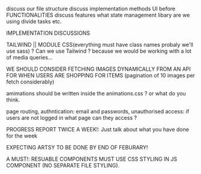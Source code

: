 discuss our file structure
discuss implementation methods  UI before FUNCTIONALITIES
discuss features
what state management libary are we using
divide tasks etc.

IMPLEMENTATION DISCUSSIONS

<!-- UI talk !important before fnctionality -->
TAILWIND || MODULE CSS(everything must have class names probaly we'll use sass) ?
Can we use Tailwind ? because we would be working with a lot of media queries...

<!-- functionality talk -->
WE SHOULD CONSIDER FETCHING IMAGES DYNAMICALLY FROM AN API FOR WHEN USERS ARE SHOPPING FOR ITEMS (pagination of 10 images per fetch considerably)

amimations should be written inside the animations.css ? or what do you think.

page routing, authntication: email and passwords, unauthorised access: if users are not logged in what page can they access ?

PROGRESS REPORT TWICE A WEEK!: Just talk about what you have done for the week

EXPECTING ARTSY TO BE DONE BY END OF FEBURARY!


A MUST!: RESUABLE COMPONENTS MUST USE CSS STYLING IN JS COMPONENT (NO SEPARATE FILE STYLING).